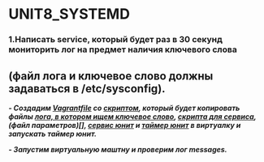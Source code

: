 # UNIT8_SYSTEMD

### 1.Написать service, который будет раз в 30 секунд мониторить лог на предмет наличия ключевого слова  
(файл лога и ключевое слово должны задаваться в /etc/sysconfig).
---
***- Создадим [Vagrantfile](https://github.com/ChurikovAnatolii/UNIT8_SYSTEMD/blob/main/Vagrantfile) со [скриптом](), который будет копировать файлы [лога, в котором ищем ключевое слово](), [скрипта для сервиса](https://github.com/ChurikovAnatolii/UNIT8_SYSTEMD/blob/main/watchdog.sh), (файл параметров)[], [сервис юнит]() и [таймер юнит]() в виртуалку и запускать таймер юнит.***

***- Запустим виртуальную маштну и проверим лог messages.***
